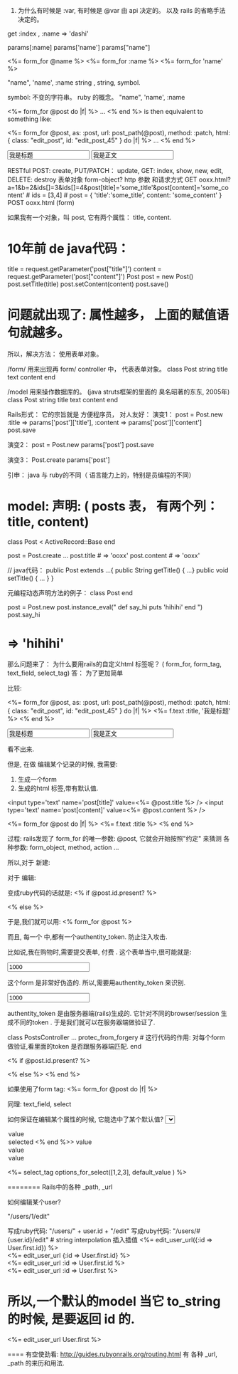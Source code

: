 1. 为什么有时候是 :var,  有时候是 @var
由 api 决定的。  以及  rails  的省略手法决定的。


get :index ,  :name => 'dashi'

params[:name]
params['name']
params["name"]

<%=  form_for @name  %>
<%=  form_for :name  %>
<%=  form_for 'name' %>

"name",  'name',  :name
string ,  string,  symbol.

symbol:  不变的字符串。  ruby 的概念。
"name",  'name',  :name


<%= form_for @post do |f| %>
  ...
<% end %>
is then equivalent to something like:

<%= form_for @post, as: :post, url: post_path(@post), method: :patch, html: { class: "edit_post", id: "edit_post_45" } do |f| %>
  ...
<% end %>

<form action='/posts'  method='post' >
  <input type='text' name='post[title]' value= '我是标题' />
  <input type='text' name='post[content]' value= '我是正文' />
</form>


RESTful   POST: create,  PUT/PATCH： update, GET:  index, show, new, edit, DELETE: destroy
表单对象  form-object?
http 参数 和请求方式
  GET     ooxx.html?a=1&b=2&ids[]=3&ids[]=4&post[title]='some_title'&post[content]='some_content'
    # ids = [3,4]
    # post =  { 'title':'some_title', content: 'some_content'  }
  POST    ooxx.html      (form)

如果我有一个对象，叫  post,  它有两个属性：  title, content.

# 10年前 de java代码：
title = request.getParameter('post["title"]')
content = request.getParameter('post["content"]')
Post post = new Post()
post.setTitle(title)
post.setContent(content)
post.save()

# 问题就出现了:  属性越多， 上面的赋值语句就越多。
所以，解决方法：  使用表单对象。

/form/  用来出现再 form/ controller 中， 代表表单对象。
class Post
  string title
  text content
end


/model  用来操作数据库的。 (java struts框架的里面的 臭名昭著的东东, 2005年)
class Post
  string title
  text content
end

Rails形式： 它的宗旨就是 方便程序员， 对人友好：
演变1：
post = Post.new :title => params['post']['title'],
  :content => params['post']['content']
post.save

演变2：
post = Post.new params['post']
post.save

演变3：
Post.create params['post']


引申： java 与 ruby的不同（  语言能力上的，特别是员编程的不同）
# model: 声明:  ( posts 表， 有两个列：  title, content)
class Post < ActiveRecord::Base
end

post = Post.create ...
post.title  # => 'ooxx'
post.content # => 'ooxx'

// java代码：
public Post extends ...{
   public String getTitle() { ...}
   public void setTitle() { ... }
}

元编程动态声明方法的例子：
class Post
end

post = Post.new
post.instance_eval("
                   def say_hi
                     puts 'hihihi'
                   end
                   ")
post.say_hi

# => 'hihihi'

那么问题来了：
为什么要用rails的自定义html 标签呢？  ( form_for, form_tag, text_field, select_tag)
答： 为了更加简单

比较:

<%= form_for @post, as: :post, url: post_path(@post), method: :patch, html: { class: "edit_post", id: "edit_post_45" } do |f| %>
  <%= f.text :title, '我是标题' %>
<% end %>

<form action='/posts'  method='post' >
  <input type='text' name='post[title]' value= '我是标题' />
  <input type='text' name='post[content]' value= '我是正文' />
</form>


看不出来.

但是, 在做 编辑某个记录的时候, 我需要:
1. 生成一个form
2. 生成的html 标签,带有默认值.

<input type='text' name='post[title]' value=<%= @post.title %> />
<input type='text' name='post[content]' value=<%= @post.content %> />

<%= form_for @post do |f| %>
  <%= f.text :title %>
<% end %>

过程:  rails发现了 form_for 的唯一参数: @post, 它就会开始按照"约定" 来猜测
各种参数: form_object, method, action ...

所以,对于 新建:
<form action='/posts' method = 'post' >
</form>

对于 编辑:
<form action='/posts/3/edit' method = 'put' >
</form>

变成ruby代码的话就是:
<% if @post.id.present? %>
  <form action='/posts/3/edit' method = 'put' >
<% else %>
  <form action='/posts' method = 'post' >

于是,我们就可以用:
<% form_for @post %>

而且, 每一个 <form> 中,都有一个authentity_token. 防止注入攻击.

比如说,我在购物时,需要提交表单, 付费 . 这个表单当中,很可能就是:
<form ... >
  <input name='price' value='1000'/>
</form>

这个form 是非常好伪造的. 所以,需要用authentity_token 来识别.

<form ... >
  <input type='hidden' name='authentity_token' value='a1b2c3d4.....' />
  <input name='price' value='1000'/>
</form>

authentity_token 是由服务器端(rails)生成的.  它针对不同的browser/session 生成不同的token .
于是我们就可以在服务器端做验证了.

class PostsController ...
  protec_from_forgery  # 这行代码的作用: 对每个form 做验证,看里面的token 是否跟服务器端匹配.
end



<% if @post.id.present? %>
  <form action='/posts/3/edit' method = 'put' >
<% else %>
  <form action='/posts' method = 'post' >
<% end %>
     <input type='hidden' name='token' value='<%= generate_token %>' />

如果使用了form tag:
<%= form_for @post do |f| %>

同理: text_field,  select

如何保证在编辑某个属性的时候, 它能选中了某个默认值?
<select>
  <option name=...> value</option>
  <option name=... <%=if @post.title == 'xx'  %> selected <% end %>> value</option>
  <option name=... selected> value</option>
  <option name=...> value</option>
</select>

<%= select_tag options_for_select([1,2,3], default_value ) %>



========
Rails中的各种 _path, _url

如何编辑某个user?

"/users/1/edit"

写成ruby代码:  "/users/" + user.id + "/edit"
写成ruby代码:  "/users/#{user.id}/edit"  # string interpolation 插入插值
<%= edit_user_url({:id => User.first.id}) %> <br/>
<%= edit_user_url {:id => User.first.id} %> <br/>
<%= edit_user_url :id => User.first.id %> <br/>
<%= edit_user_url :id => User.first %> <br/>
# 所以,一个默认的model  当它 to_string的时候, 是要返回 id 的.
<%= edit_user_url User.first %> <br/>


==== 有空使劲看:  http://guides.rubyonrails.org/routing.html
有 各种  _url,  _path 的来历和用法.
